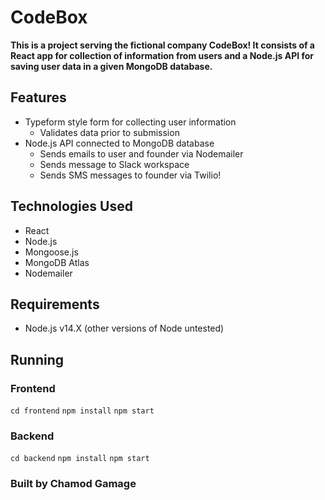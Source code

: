 # CodeBox

**This is a project serving the fictional company CodeBox! It consists of a React app for collection of information from users and a Node.js API for saving user data in a given MongoDB database.**

## Features
- Typeform style form for collecting user information
  - Validates data prior to submission
- Node.js API connected to MongoDB database
  - Sends emails to user and founder via Nodemailer
  - Sends message to Slack workspace
  - Sends SMS messages to founder via Twilio!

## Technologies Used
- React
- Node.js
- Mongoose.js
- MongoDB Atlas
- Nodemailer

## Requirements
- Node.js v14.X (other versions of Node untested)

## Running

### Frontend
`cd frontend`
`npm install`
`npm start`

### Backend
`cd backend`
`npm install`
`npm start`

### **Built by Chamod Gamage**
